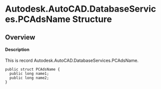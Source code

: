 # Autodesk.AutoCAD.DatabaseServices.PCAdsName Structure

## Overview

#### Description
This is record Autodesk.AutoCAD.DatabaseServices.PCAdsName.
```text
public struct PCAdsName {
  public long name1;
  public long name2;
}
```